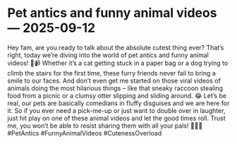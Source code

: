 # Pet antics and funny animal videos — 2025-09-12

Hey fam, are you ready to talk about the absolute cutest thing ever? That’s right, today we’re diving into the world of pet antics and funny animal videos! 🐾📹 Whether it’s a cat getting stuck in a paper bag or a dog trying to climb the stairs for the first time, these furry friends never fail to bring a smile to our faces. And don’t even get me started on those viral videos of animals doing the most hilarious things – like that sneaky raccoon stealing food from a picnic or a clumsy otter slipping and sliding around. 😂 Let’s be real, our pets are basically comedians in fluffy disguises and we are here for it. So if you ever need a pick-me-up or just want to double over in laughter, just hit play on one of these animal videos and let the good times roll. Trust me, you won’t be able to resist sharing them with all your pals! 🐶🐱📲 #PetAntics #FunnyAnimalVideos #CutenessOverload